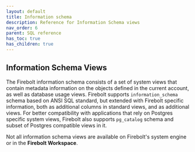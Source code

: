 ```yaml
---
layout: default
title: Information schema
description: Reference for Information Schema views
nav_order: 6
parent: SQL reference
has_toc: true 
has_children: true
---
```


## Information Schema Views

The Firebolt information schema consists of a set of system views that contain metadata information on the objects defined in the current account, as well as database usage views.
Firebolt supports `information_schema` schema based on ANSI SQL standard, but extended with Firebolt specific information, both as additional columns in standard views, and as additional views.
For better compatibility with applications that rely on Postgres specific system views, Firebolt also supports `pg_catalog` schema and subset of Postgres compatible views in it.

Not all information schema views are available on Firebolt's system engine or in the **Firebolt Workspace**.
